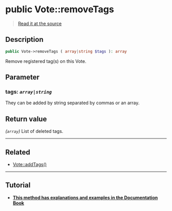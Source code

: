 # public Vote::removeTags

> [Read it at the source](https://github.com/julien-boudry/Condorcet/blob/master/src/Vote.php#L632)

## Description    

```php
public Vote->removeTags ( array|string $tags ): array
```

Remove registered tag(s) on this Vote.

## Parameter

### **tags:** *`array|string`*   
They can be added by string separated by commas or an array.    


## Return value   

*(`array`)* List of deleted tags.


---------------------------------------

## Related

* [Vote::addTags()](/Docs/api-reference/Vote%20Class/Vote--addTags().md)    

---------------------------------------

## Tutorial

* **[This method has explanations and examples in the Documentation Book](https://docs.condorcet.io/book/3.AsPhpLibrary/5.Votes/2.VotesTags)**    

